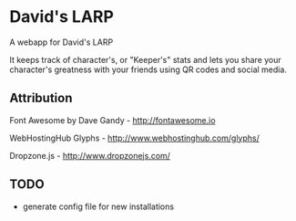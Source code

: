David's LARP
====

A webapp for David's LARP

It keeps track of character's, or "Keeper's" stats and lets you share your character's greatness with your friends using QR codes and social media.






Attribution
-----------

Font Awesome by Dave Gandy - http://fontawesome.io

WebHostingHub Glyphs - http://www.webhostinghub.com/glyphs/

Dropzone.js - http://www.dropzonejs.com/



TODO
----

- generate config file for new installations
